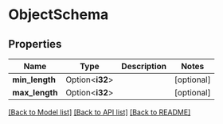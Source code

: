 # ObjectSchema

## Properties

Name | Type | Description | Notes
------------ | ------------- | ------------- | -------------
**min_length** | Option<**i32**> |  | [optional]
**max_length** | Option<**i32**> |  | [optional]

[[Back to Model list]](../README.md#documentation-for-models) [[Back to API list]](../README.md#documentation-for-api-endpoints) [[Back to README]](../README.md)


